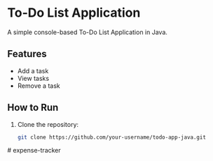 # To-Do List Application

A simple console-based To-Do List Application in Java.

## Features
- Add a task
- View tasks
- Remove a task

## How to Run

1. Clone the repository:
   ```bash
   git clone https://github.com/your-username/todo-app-java.git
#   e x p e n s e - t r a c k e r  
 
